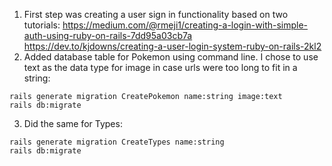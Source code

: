 1. First step was creating a user sign in functionality based on two tutorials:
https://medium.com/@rmeji1/creating-a-login-with-simple-auth-using-ruby-on-rails-7dd95a03cb7a
https://dev.to/kjdowns/creating-a-user-login-system-ruby-on-rails-2kl2
2. Added database table for Pokemon using command line. I chose to use text as the data type for image in case urls were too long to fit in a string:
```console
rails generate migration CreatePokemon name:string image:text
rails db:migrate
```
3. Did the same for Types:
```console
rails generate migration CreateTypes name:string
rails db:migrate
```